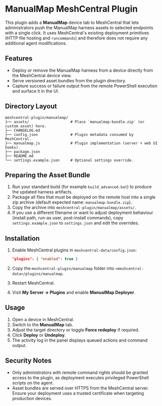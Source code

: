 # ManualMap MeshCentral Plugin

This plugin adds a **ManualMap** device tab to MeshCentral that lets administrators push the ManualMap harness assets to selected endpoints with a single click. It uses MeshCentral's existing deployment primitives (HTTP file hosting and `runcommands`) and therefore does not require any additional agent modifications.

## Features

- Deploy or remove the ManualMap harness from a device directly from the MeshCentral device view.
- Serve versioned asset bundles from the plugin directory.
- Capture success or failure output from the remote PowerShell execution and surface it in the UI.

## Directory Layout

```
meshcentral-plugin/manualmap/
├── assets/                   # Place `manualmap-bundle.zip` (or custom asset) here.
├── CHANGELOG.md
├── config.json               # Plugin metadata consumed by MeshCentral.
├── manualmap.js              # Plugin implementation (server + web UI hooks).
├── package.json
├── README.md
└── settings.example.json     # Optional settings override.
```

## Preparing the Asset Bundle

1. Run your standard build (for example `build_advanced.bat`) to produce the updated harness artifacts.
2. Package all files that must be deployed on the remote host into a single zip archive (default expected name: `manualmap-bundle.zip`).
3. Copy the archive into `meshcentral-plugin/manualmap/assets/`.
4. If you use a different filename or want to adjust deployment behaviour (install path, run-as user, post-install commands), copy `settings.example.json` to `settings.json` and edit the overrides.

## Installation

1. Enable MeshCentral plugins in `meshcentral-data/config.json`:

   ```json
   "plugins": { "enabled": true }
   ```

2. Copy the `meshcentral-plugin/manualmap` folder into `<meshcentral-data>/plugins/manualmap`.
3. Restart MeshCentral.
4. Visit **My Server → Plugins** and enable **ManualMap Deployer**.

## Usage

1. Open a device in MeshCentral.
2. Switch to the **ManualMap** tab.
3. Adjust the target directory or toggle **Force redeploy** if required.
4. Click **Deploy** or **Undeploy**.
5. The activity log in the panel displays queued actions and command output.

## Security Notes

- Only administrators with remote command rights should be granted access to the plugin, as deployment executes privileged PowerShell scripts on the agent.
- Asset bundles are served over HTTPS from the MeshCentral server. Ensure your deployment uses a trusted certificate when targeting production devices.
